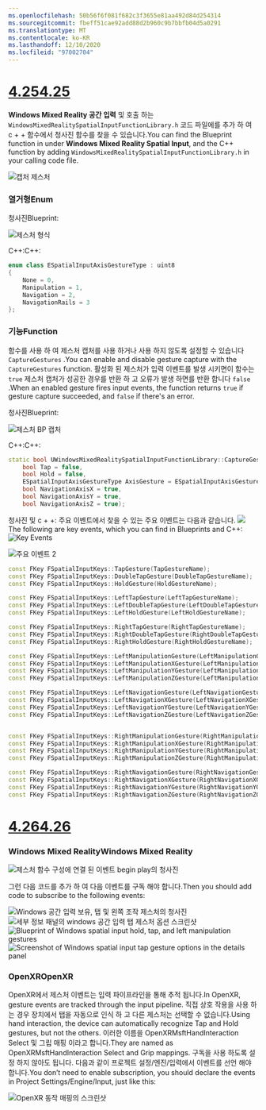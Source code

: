 ```yaml
---
ms.openlocfilehash: 50b56f6f081f682c3f3655e81aa492d84d254314
ms.sourcegitcommit: fbeff51cae92add88d2b960c9b7bbfb04d5a0291
ms.translationtype: MT
ms.contentlocale: ko-KR
ms.lasthandoff: 12/10/2020
ms.locfileid: "97002704"
---
```

# <a name="425"></a>[<span data-ttu-id="83e16-101">4.25</span><span class="sxs-lookup"><span data-stu-id="83e16-101">4.25</span></span>](#tab/425)

<span data-ttu-id="83e16-102">**Windows Mixed Reality 공간 입력** 및 호출 하는 `WindowsMixedRealitySpatialInputFunctionLibrary.h` 코드 파일에를 추가 하 여 c + + 함수에서 청사진 함수를 찾을 수 있습니다.</span><span class="sxs-lookup"><span data-stu-id="83e16-102">You can find the Blueprint function in under **Windows Mixed Reality Spatial Input**, and the C++ function by adding `WindowsMixedRealitySpatialInputFunctionLibrary.h` in your calling code file.</span></span>

![캡처 제스처](../images/unreal/capture-gestures.png)

### <a name="enum"></a><span data-ttu-id="83e16-104">열거형</span><span class="sxs-lookup"><span data-stu-id="83e16-104">Enum</span></span>
<!-- Deprecated
The `ESPatialInputAxisGestureType` enum describes spatial axis gestures and are [fully documented](../../out-of-scope/deprecated/holograms-211.md).
-->
<span data-ttu-id="83e16-105">청사진</span><span class="sxs-lookup"><span data-stu-id="83e16-105">Blueprint:</span></span>

![제스처 형식](../images/unreal/gesture-type.png)

<span data-ttu-id="83e16-107">C++:</span><span class="sxs-lookup"><span data-stu-id="83e16-107">C++:</span></span>
```cpp
enum class ESpatialInputAxisGestureType : uint8
{
    None = 0,
    Manipulation = 1,
    Navigation = 2,
    NavigationRails = 3
};
```

### <a name="function"></a><span data-ttu-id="83e16-108">기능</span><span class="sxs-lookup"><span data-stu-id="83e16-108">Function</span></span>
<span data-ttu-id="83e16-109">함수를 사용 하 여 제스처 캡처를 사용 하거나 사용 하지 않도록 설정할 수 있습니다 `CaptureGestures` .</span><span class="sxs-lookup"><span data-stu-id="83e16-109">You can enable and disable gesture capture with the `CaptureGestures` function.</span></span> <span data-ttu-id="83e16-110">활성화 된 제스처가 입력 이벤트를 발생 시키면이 함수는 `true` 제스처 캡처가 성공한 경우를 반환 하 고 오류가 발생 하면를 반환 합니다 `false` .</span><span class="sxs-lookup"><span data-stu-id="83e16-110">When an enabled gesture fires input events, the function returns `true` if gesture capture succeeded, and `false` if there's an error.</span></span>

<span data-ttu-id="83e16-111">청사진</span><span class="sxs-lookup"><span data-stu-id="83e16-111">Blueprint:</span></span>

![제스처 BP 캡처](../images/unreal/capture-gestures-bp.png)

<span data-ttu-id="83e16-113">C++:</span><span class="sxs-lookup"><span data-stu-id="83e16-113">C++:</span></span>
```cpp
static bool UWindowsMixedRealitySpatialInputFunctionLibrary::CaptureGestures(
    bool Tap = false,
    bool Hold = false,
    ESpatialInputAxisGestureType AxisGesture = ESpatialInputAxisGestureType::None,
    bool NavigationAxisX = true,
    bool NavigationAxisY = true,
    bool NavigationAxisZ = true);
```

<span data-ttu-id="83e16-114">청사진 및 c + +: 주요 이벤트에서 찾을 수 있는 주요 이벤트는 다음과 같습니다. ![](../images/unreal/key-events.png)</span><span class="sxs-lookup"><span data-stu-id="83e16-114">The following are key events, which you can find in Blueprints and C++: ![Key Events](../images/unreal/key-events.png)</span></span>

![주요 이벤트 2](../images/unreal/key-events2.png)
```cpp
const FKey FSpatialInputKeys::TapGesture(TapGestureName);
const FKey FSpatialInputKeys::DoubleTapGesture(DoubleTapGestureName);
const FKey FSpatialInputKeys::HoldGesture(HoldGestureName);

const FKey FSpatialInputKeys::LeftTapGesture(LeftTapGestureName);
const FKey FSpatialInputKeys::LeftDoubleTapGesture(LeftDoubleTapGestureName);
const FKey FSpatialInputKeys::LeftHoldGesture(LeftHoldGestureName);

const FKey FSpatialInputKeys::RightTapGesture(RightTapGestureName);
const FKey FSpatialInputKeys::RightDoubleTapGesture(RightDoubleTapGestureName);
const FKey FSpatialInputKeys::RightHoldGesture(RightHoldGestureName);

const FKey FSpatialInputKeys::LeftManipulationGesture(LeftManipulationGestureName);
const FKey FSpatialInputKeys::LeftManipulationXGesture(LeftManipulationXGestureName);
const FKey FSpatialInputKeys::LeftManipulationYGesture(LeftManipulationYGestureName);
const FKey FSpatialInputKeys::LeftManipulationZGesture(LeftManipulationZGestureName);

const FKey FSpatialInputKeys::LeftNavigationGesture(LeftNavigationGestureName);
const FKey FSpatialInputKeys::LeftNavigationXGesture(LeftNavigationXGestureName);
const FKey FSpatialInputKeys::LeftNavigationYGesture(LeftNavigationYGestureName);
const FKey FSpatialInputKeys::LeftNavigationZGesture(LeftNavigationZGestureName);


const FKey FSpatialInputKeys::RightManipulationGesture(RightManipulationGestureName);
const FKey FSpatialInputKeys::RightManipulationXGesture(RightManipulationXGestureName);
const FKey FSpatialInputKeys::RightManipulationYGesture(RightManipulationYGestureName);
const FKey FSpatialInputKeys::RightManipulationZGesture(RightManipulationZGestureName);

const FKey FSpatialInputKeys::RightNavigationGesture(RightNavigationGestureName);
const FKey FSpatialInputKeys::RightNavigationXGesture(RightNavigationXGestureName);
const FKey FSpatialInputKeys::RightNavigationYGesture(RightNavigationYGestureName);
const FKey FSpatialInputKeys::RightNavigationZGesture(RightNavigationZGestureName);
```

# <a name="426"></a>[<span data-ttu-id="83e16-116">4.26</span><span class="sxs-lookup"><span data-stu-id="83e16-116">4.26</span></span>](#tab/426)

### <a name="windows-mixed-reality"></a><span data-ttu-id="83e16-117">Windows Mixed Reality</span><span class="sxs-lookup"><span data-stu-id="83e16-117">Windows Mixed Reality</span></span>

![제스처 함수 구성에 연결 된 이벤트 begin play의 청사진](../images/unreal-hand-tracking-img-09.png)

<span data-ttu-id="83e16-119">그런 다음 코드를 추가 하 여 다음 이벤트를 구독 해야 합니다.</span><span class="sxs-lookup"><span data-stu-id="83e16-119">Then you should add code to subscribe to the following events:</span></span>

<span data-ttu-id="83e16-120">![Windows 공간 입력 보유, 탭 및 왼쪽 조작 제스처의 청사진 ](../images/unreal/key-events.png)
 ![ 세부 정보 패널의 windows 공간 입력 탭 제스처 옵션 스크린샷](../images/unreal/key-events2.png)</span><span class="sxs-lookup"><span data-stu-id="83e16-120">![Blueprint of Windows spatial input hold, tap, and left manipulation gestures](../images/unreal/key-events.png)
![Screenshot of Windows spatial input tap gesture options in the details panel](../images/unreal/key-events2.png)</span></span>

### <a name="openxr"></a><span data-ttu-id="83e16-121">OpenXR</span><span class="sxs-lookup"><span data-stu-id="83e16-121">OpenXR</span></span>

<span data-ttu-id="83e16-122">OpenXR에서 제스처 이벤트는 입력 파이프라인을 통해 추적 됩니다.</span><span class="sxs-lookup"><span data-stu-id="83e16-122">In OpenXR, gesture events are tracked through the input pipeline.</span></span> <span data-ttu-id="83e16-123">직접 상호 작용을 사용 하는 경우 장치에서 탭을 자동으로 인식 하 고 다른 제스처는 선택할 수 없습니다.</span><span class="sxs-lookup"><span data-stu-id="83e16-123">Using hand interaction, the device can automatically recognize Tap and Hold gestures, but not the others.</span></span> <span data-ttu-id="83e16-124">이러한 이름을 OpenXRMsftHandInteraction Select 및 그립 매핑 이라고 합니다.</span><span class="sxs-lookup"><span data-stu-id="83e16-124">They are named as OpenXRMsftHandInteraction Select and Grip mappings.</span></span> <span data-ttu-id="83e16-125">구독을 사용 하도록 설정 하지 않아도 됩니다. 다음과 같이 프로젝트 설정/엔진/입력에서 이벤트를 선언 해야 합니다.</span><span class="sxs-lookup"><span data-stu-id="83e16-125">You don’t need to enable subscription, you should declare the events in Project Settings/Engine/Input, just like this:</span></span>

![OpenXR 동작 매핑의 스크린샷](../images/unreal-hand-tracking-img-12.png)
